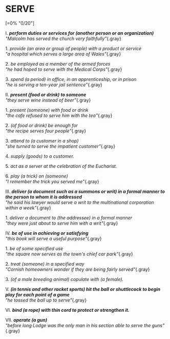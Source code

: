 # SERVE

[=0% "0/20"]

I. ***perform duties or services for (another person or an organization)***<br>
*"Malcolm has served the church very faithfully"*{.gray}

1\. *provide (an area or group of people) with a product or service*<br>
*"a hospital which serves a large area of Wales"*{.gray}

2\. *be employed as a member of the armed forces*<br>
*"he had hoped to serve with the Medical Corps"*{.gray}

3\. *spend (a period) in office, in an apprenticeship, or in prison*<br>
*"he is serving a ten-year jail sentence"*{.gray}

II. ***present (food or drink) to someone***<br>
*"they serve wine instead of beer"*{.gray}

1\. *present (someone) with food or drink*<br>
*"the cafe refused to serve him with the tea"*{.gray}

2\. *(of food or drink) be enough for*<br>
*"the recipe serves four people"*{.gray}

3\. *attend to (a customer in a shop)*<br>
*"she turned to serve the impatient customer"*{.gray}

4\. *supply (goods) to a customer.*

5\. *act as a server at the celebration of the Eucharist.*

6\. *play (a trick) on (someone)*<br>
*"I remember the trick you served me"*{.gray}

III. ***deliver (a document such as a summons or writ) in a formal manner to the person to whom it is addressed***<br>
*"he said his lawyer would serve a writ to the multinational corporation within a week"*{.gray}

1\. *deliver a document to (the addressee) in a formal manner*<br>
*"they were just about to serve him with a writ"*{.gray}

IV. ***be of use in achieving or satisfying***<br>
*"this book will serve a useful purpose"*{.gray}

1\. *be of some specified use*<br>
*"the square now serves as the town's chief car park"*{.gray}

2\. *treat (someone) in a specified way*<br>
*"Cornish homeowners wonder if they are being fairly served"*{.gray}

3\. *(of a male breeding animal) copulate with (a female).*

V. ***(in tennis and other racket sports) hit the ball or shuttlecock to begin play for each point of a game***<br>
*"he tossed the ball up to serve"*{.gray}

VI. ***bind (a rope) with thin cord to protect or strengthen it.***

VII. ***operate (a gun)***<br>
*"before long Lodge was the only man in his section able to serve the guns"*{.gray}
